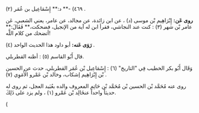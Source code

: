 ٤٦٩) -** د:** إِسْمَاعِيل بن عُمَر (٢) .

**روى عَن:** إِبْرَاهِيم بْن موسى (د) ، عن ابن زائدة، عن مجالد، عن عامر، يعني الشعبي، عَن عامر بْن شهر (٣) : كنت عند النجاشي، فقرأ ابن له آية من الإنجيل، فضحكت،** فَقَالَ:** أتضحك من كلام اللَّه!

**رَوَى عَنه:** أبو داود هذا الحديث الواحد (٤) .

قال أَبُو القاسم (٥) : أظنه القطربلي.

وَقَال أَبُو بكر الخطيب فِي "التاريخ" (٦) : إِسْمَاعِيل بْن عُمَر القطربلي، حدث عن الحسين بْن إِبْرَاهِيم إشكاب، وخالد بْن عَمْرو الأُمَوِي (٧) .

روى عنه مُحَمَّد بْن الحسين بْن مُحَمَّد بْن حَاتِم المعروف والده بعُبَيد العجل، ثم روى له حديثاً واحداً عنخَالِد بْن عَمْرو (١) ، ولم يزد على ذَلِكَ.

(